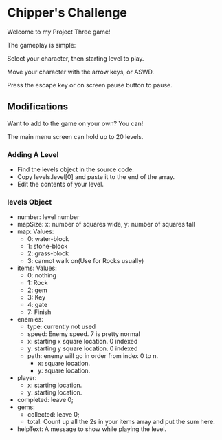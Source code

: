 # Chipper's Challenge

Welcome to my Project Three game!

The gameplay is simple:

Select your character, then starting level to play.

Move your character with the arrow keys, or ASWD.

Press the escape key or on screen pause button to pause.

## Modifications

Want to add to the game on your own? You can!

The main menu screen can hold up to 20 levels.

### Adding A Level

* Find the levels object in the source code.
* Copy levels.level[0] and paste it to the end of the array.
* Edit the contents of your level.

### levels Object

* number: level number
* mapSize: x: number of squares wide, y: number of squares tall
* map: Values:
  - 0: water-block
  - 1: stone-block
  - 2: grass-block
  - 3: cannot walk on(Use for Rocks usually)
* items: Values:
  - 0: nothing
  - 1: Rock
  - 2: gem
  - 3: Key
  - 4: gate
  - 7: Finish
* enemies:
  - type: currently not used
  - speed: Enemy speed. 7 is pretty normal
  - x: starting x square location. 0 indexed
  - y: starting y square location. 0 indexed
  - path: enemy will go in order from index 0 to n.
    * x: square location.
    * y: square location.
* player:
  - x: starting location.
  - y: starting location.
* completed: leave 0;
* gems:
  - collected: leave 0;
  - total: Count up all the 2s in your items array and put the sum here.
* helpText: A message to show while playing the level.
